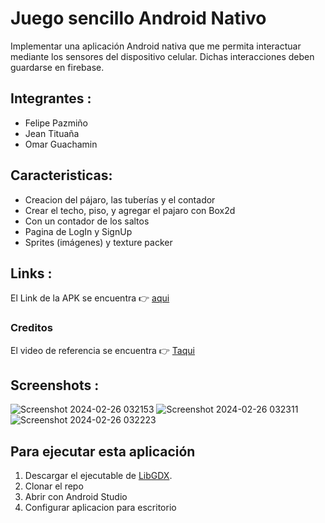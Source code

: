 # Juego sencillo Android Nativo

Implementar una aplicación Android nativa que me permita interactuar mediante los sensores del dispositivo celular. Dichas interacciones deben guardarse en firebase.<br>

## Integrantes :

<ul>
<li>Felipe Pazmiño</li>
<li>Jean Tituaña</li>
<li>Omar Guachamin</li>
</ul>

## Caracteristicas:

<ul>
<li>Creacion del pájaro, las tuberías y el contador</li>
<li>Crear el techo, piso, y agregar el pajaro con Box2d</li>
<li>Con un contador de los saltos</li>
<li>Pagina de LogIn y SignUp</li>
<li>Sprites (imágenes) y texture packer</li>

</ul>

## Links :

El Link de la APK se encuentra 👉 <a href="https://drive.google.com/file/d/1zdJmLNoYc2M1MknEZRIMwWR7wxFsDuA5/view?usp=drive_link">aqui</a>

### Creditos
El video de referencia se encuentra 👉 <a href="https://youtu.be/N8PnhYDs2-M?si=YgB8r-rwY01CdVDp">Taqui</a>

## Screenshots :

![Screenshot 2024-02-26 032153](https://github.com/Feliandres/Juego_nativo_android/assets/74752987/4f638189-86b6-4354-b786-6ddaf09efba7)
![Screenshot 2024-02-26 032311](https://github.com/Feliandres/Juego_nativo_android/assets/74752987/8d34bb70-9d98-43af-b896-cf465b8e2253)
![Screenshot 2024-02-26 032223](https://github.com/Feliandres/Juego_nativo_android/assets/74752987/385ea657-3cef-4ec8-b880-4125a3ba6fcd)

## Para ejecutar esta aplicación

<ol>
<li>Descargar el ejecutable de <a href ="https://libgdx.com/">LibGDX</a>.</li>
<li>Clonar el repo</li>
<li>Abrir con Android Studio</b></li>
<li>Configurar aplicacion para escritorio</b></li>

</ol>

